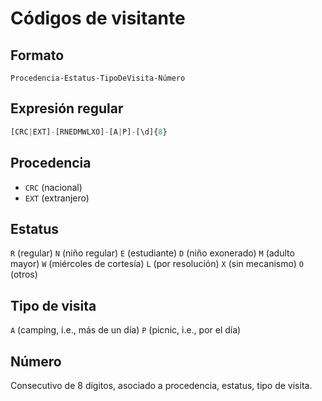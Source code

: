 # Códigos de visitante

## Formato

```
Procedencia-Estatus-TipoDeVisita-Número
```

## Expresión regular

```python
[CRC|EXT]-[RNEDMWLXO]-[A|P]-[\d]{8}
```

## Procedencia

- `CRC` (nacional)
- `EXT` (extranjero)

## Estatus

`R` (regular)
`N` (niño regular)
`E` (estudiante)
`D` (niño exonerado)
`M` (adulto mayor)
`W` (miércoles de cortesía)
`L` (por resolución)
`X` (sin mecanismo)
`O` (otros)

## Tipo de visita

`A` (camping, i.e., más de un día)
`P` (picnic, i.e., por el día)

## Número

Consecutivo de 8 dígitos, asociado a procedencia, estatus, tipo de visita.
